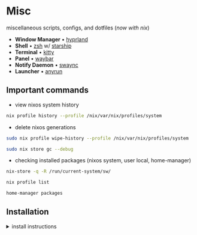 # Misc

miscellaneous scripts, configs, and dotfiles (_now with nix_)

- **Window Manager** • [hyprland](https://github.com/hyprwm/Hyprland)
- **Shell** • [zsh](https://www.zsh.org) w/ [starship](https://github.com/starship/starship)
- **Terminal** • [kitty](https://github.com/kovidgoyal/kitty)
- **Panel** • [waybar](https://aur.archlinux.org/packages/waybar-hyprland-git)
- **Notify Daemon** • [swaync](https://github.com/ErikReider/SwayNotificationCenter)
- **Launcher** • [anyrun](https://github.com/Kirottu/anyrun)

## Important commands

- view nixos system history

```sh
nix profile history --profile /nix/var/nix/profiles/system
```

- delete nixos generations

```sh
sudo nix profile wipe-history --profile /nix/var/nix/profiles/system
```

```sh
sudo nix store gc --debug
```

- checking installed packages (nixos system, user local, home-manager)

```sh
nix-store -q -R /run/current-system/sw/
```

```sh
nix profile list
```

```sh
home-manager packages
```

## Installation

<details>
<summary>install instructions</summary>

### Preinstall

1. create the ff. GPT partitions:

   | file system | mount point | label | size |
   |- | - | - | - |
   | fat32 | /boot | boot | 512 MiB |
   | linux-swap | | swap | ram size |
   |btrfs | /, /home /nix /nix/store | nixos | the rest |

2. reboot
3. create btrfs subvolumes [1](https://nixos.wiki/wiki/Btrfs)

    ```sh
    nix-shell -p btrfs-progs
    mkdir -p /mnt
    mount /dev/sdX2 /mnt
    btrfs subvolume create /mnt/root
    btrfs subvolume create /mnt/home
    btrfs subvolume create /mnt/nix
    umount /mnt
    ```

4. mount the partitions and subvolumes

    ```sh
    mount -o compress=zstd,subvol=root /dev/sdX2 /mnt
    mkdir /mnt/{home,nix}
    mount -o compress=zstd,subvol=home /dev/sdX2 /mnt/home
    mount -o compress=zstd,noatime,subvol=nix /dev/sdX2 /mnt/nix

    mkdir /mnt/boot
    mount /dev/sdX1 /mnt/boot
    ```

### Install

1. generate nix hardware configs

    ```sh
    nixos-generate-config --root /mnt
    ```

2. manually add mount options

    ```sh
    nano /mnt/etc/nixos/configuration.nix
    ```

3. install nixos

    ```sh
    nixos-install
    ```

4. clone / copy this repo and check if hardware config differs from `/mnt/etc/nixos/hardware-configuration.nix`

5. setup nixos

    ```sh
    sudo nixos-rebuild switch --flake .#pc
    ```

6. setup home-manager

    ```sh
    home-manager switch --flake .#basic
    ```

### Post-Install (Manual changes)

- [ ] set user password
- [ ] set timezone via `timedatectl`
- browser stuff
  - [ ] update dark reader to new ui
  - [ ] import stylus styles
- [ ] run Adwaita-for-steam install script
- [ ] select catppuccin theme from obs
- [ ] theme webcord
- [ ] keepassxc enable theme & settings
- [ ] copyq disable saving keepassxc passwords

</details>
